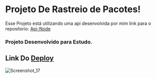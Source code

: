 # Projeto De Rastreio de Pacotes!
Esse Projeto está utilizando uma api desenvolvida por mim link para o repositorio: [Api-Node](https://github.com/Withene/FindBluePackge-React)

### Projeto Desenvolvido para Estudo.
## Link Do [Deploy](https://firstbluepackge.netlify.app)

![Screenshot_17](https://user-images.githubusercontent.com/82597491/132921477-8df63dfe-1298-410a-a7b2-e4378917d3f9.png)



